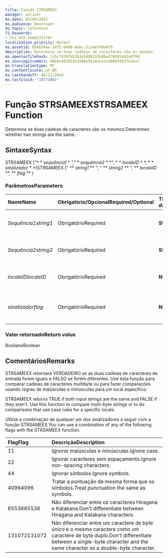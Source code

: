 ```yaml
---
title: Função STRSAMEEX
manager: soliver
ms.date: 03/09/2015
ms.audience: Developer
ms.topic: reference
f1_keywords:
- Vis_DSS.chm82251787
localization_priority: Normal
ms.assetid: 056b54ae-1475-9480-6ebc-5c34ef48e0f8
description: Determina se duas cadeias de caracteres são os mesmos.
ms.openlocfilehash: 129c7429fbb3b3e5d09193b8be570045d43a0f0d
ms.sourcegitcommit: 9d60cd82b5413446e5bc8ace2cd689f683fb41a7
ms.translationtype: MT
ms.contentlocale: pt-BR
ms.lasthandoff: 06/11/2018
ms.locfileid: "19773081"
---
```

# <a name="strsameex-function"></a><span data-ttu-id="29e15-103">Função STRSAMEEX</span><span class="sxs-lookup"><span data-stu-id="29e15-103">STRSAMEEX Function</span></span>

<span data-ttu-id="29e15-104">Determina se duas cadeias de caracteres são os mesmos.</span><span class="sxs-lookup"><span data-stu-id="29e15-104">Determines whether two strings are the same.</span></span>
  
## <a name="syntax"></a><span data-ttu-id="29e15-105">Sintaxe</span><span class="sxs-lookup"><span data-stu-id="29e15-105">Syntax</span></span>

<span data-ttu-id="29e15-106">STRSAMEEX ("* * *sequência1* * *","* * *sequência2* * *", * * *localeID* * *, * * *sinalizador* * *)</span><span class="sxs-lookup"><span data-stu-id="29e15-106">STRSAMEEX (" ** *string1* ** ", " ** *string2* ** ", ** *localeID* **, ** *flag* ** )</span></span> 
  
### <a name="parameters"></a><span data-ttu-id="29e15-107">Parâmetros</span><span class="sxs-lookup"><span data-stu-id="29e15-107">Parameters</span></span>

|<span data-ttu-id="29e15-108">**Name**</span><span class="sxs-lookup"><span data-stu-id="29e15-108">**Name**</span></span>|<span data-ttu-id="29e15-109">**Obrigatório/Opcional**</span><span class="sxs-lookup"><span data-stu-id="29e15-109">**Required/Optional**</span></span>|<span data-ttu-id="29e15-110">**Tipo de dados**</span><span class="sxs-lookup"><span data-stu-id="29e15-110">**Data Type**</span></span>|<span data-ttu-id="29e15-111">**Descrição**</span><span class="sxs-lookup"><span data-stu-id="29e15-111">**Description**</span></span>|
|:-----|:-----|:-----|:-----|
| <span data-ttu-id="29e15-112">_Sequência1_</span><span class="sxs-lookup"><span data-stu-id="29e15-112">_string1_</span></span> <br/> |<span data-ttu-id="29e15-113">Obrigatório</span><span class="sxs-lookup"><span data-stu-id="29e15-113">Required</span></span>  <br/> |<span data-ttu-id="29e15-114">**String**</span><span class="sxs-lookup"><span data-stu-id="29e15-114">**String**</span></span> <br/> |<span data-ttu-id="29e15-115">A primeira cadeia a ser comparada.</span><span class="sxs-lookup"><span data-stu-id="29e15-115">The first string to compare.</span></span>  <br/> |
| <span data-ttu-id="29e15-116">_Sequência2_</span><span class="sxs-lookup"><span data-stu-id="29e15-116">_string2_</span></span> <br/> |<span data-ttu-id="29e15-117">Obrigatório</span><span class="sxs-lookup"><span data-stu-id="29e15-117">Required</span></span>  <br/> |<span data-ttu-id="29e15-118">**String**</span><span class="sxs-lookup"><span data-stu-id="29e15-118">**String**</span></span> <br/> | <span data-ttu-id="29e15-119">A segunda cadeia a ser comparada.</span><span class="sxs-lookup"><span data-stu-id="29e15-119">The second string to compare.</span></span>  <br/> |
| <span data-ttu-id="29e15-120">_localeID_</span><span class="sxs-lookup"><span data-stu-id="29e15-120">_localeID_</span></span> <br/> |<span data-ttu-id="29e15-121">Obrigatório</span><span class="sxs-lookup"><span data-stu-id="29e15-121">Required</span></span>  <br/> |<span data-ttu-id="29e15-122">**Numérico**</span><span class="sxs-lookup"><span data-stu-id="29e15-122">**Numeric**</span></span> <br/> |<span data-ttu-id="29e15-123">O código de identificação de local.</span><span class="sxs-lookup"><span data-stu-id="29e15-123">The locale ID code.</span></span>  <br/> |
| <span data-ttu-id="29e15-124">_sinalizador_</span><span class="sxs-lookup"><span data-stu-id="29e15-124">_flag_</span></span> <br/> |<span data-ttu-id="29e15-125">Obrigatório</span><span class="sxs-lookup"><span data-stu-id="29e15-125">Required</span></span>  <br/> |<span data-ttu-id="29e15-126">**Numérico**</span><span class="sxs-lookup"><span data-stu-id="29e15-126">**Numeric**</span></span> <br/> | <span data-ttu-id="29e15-127">Um bit que especifica o tipo de comparação.</span><span class="sxs-lookup"><span data-stu-id="29e15-127">A bit that specifies the type of comparison.</span></span>  <br/> |
   
### <a name="return-value"></a><span data-ttu-id="29e15-128">Valor retornado</span><span class="sxs-lookup"><span data-stu-id="29e15-128">Return value</span></span>

<span data-ttu-id="29e15-129">Booliano</span><span class="sxs-lookup"><span data-stu-id="29e15-129">Boolean</span></span>
  
## <a name="remarks"></a><span data-ttu-id="29e15-130">Comentários</span><span class="sxs-lookup"><span data-stu-id="29e15-130">Remarks</span></span>

<span data-ttu-id="29e15-p101">STRSAMEEX retornará VERDADEIRO se as duas cadeias de caracteres de entrada forem iguais e FALSO se forem diferentes. Use esta função para comparar cadeias de caracteres multibyte ou para fazer comparações usando regras de maiúsculas e minúsculas para um local específico.
			
</span><span class="sxs-lookup"><span data-stu-id="29e15-p101">STRSAMEEX returns TRUE if both input strings are the same and FALSE if they aren't. Use this function to compare multi-byte strings or to do comparisons that use case rules for a specific locale.</span></span>
  
<span data-ttu-id="29e15-133">Utilize a combinação de qualquer um dos sinalizadores a seguir com a função STRSAMEEX.</span><span class="sxs-lookup"><span data-stu-id="29e15-133">You can use a combination of any of the following flags with the STRSAMEEX function.</span></span>
  
|<span data-ttu-id="29e15-134">**Flag**</span><span class="sxs-lookup"><span data-stu-id="29e15-134">**Flag**</span></span>|<span data-ttu-id="29e15-135">**Descrição**</span><span class="sxs-lookup"><span data-stu-id="29e15-135">**Description**</span></span>|
|:-----|:-----|
|<span data-ttu-id="29e15-136">1</span><span class="sxs-lookup"><span data-stu-id="29e15-136">1</span></span>  <br/> |<span data-ttu-id="29e15-137">Ignorar maiúsculas e minúsculas.</span><span class="sxs-lookup"><span data-stu-id="29e15-137">Ignore case.</span></span>  <br/> |
|<span data-ttu-id="29e15-138">2</span><span class="sxs-lookup"><span data-stu-id="29e15-138">2</span></span>  <br/> |<span data-ttu-id="29e15-139">Ignorar caracteres sem espaçamento.</span><span class="sxs-lookup"><span data-stu-id="29e15-139">Ignore non-spacing characters.</span></span>  <br/> |
|<span data-ttu-id="29e15-140">4</span><span class="sxs-lookup"><span data-stu-id="29e15-140">4</span></span>  <br/> |<span data-ttu-id="29e15-141">Ignorar símbolos.</span><span class="sxs-lookup"><span data-stu-id="29e15-141">Ignore symbols.</span></span>  <br/> |
|<span data-ttu-id="29e15-142">4096</span><span class="sxs-lookup"><span data-stu-id="29e15-142">4096</span></span>  <br/> |<span data-ttu-id="29e15-143">Tratar a pontuação da mesma forma que os símbolos.</span><span class="sxs-lookup"><span data-stu-id="29e15-143">Treat punctuation the same as symbols.</span></span>  <br/> |
|<span data-ttu-id="29e15-144">65536</span><span class="sxs-lookup"><span data-stu-id="29e15-144">65536</span></span>  <br/> |<span data-ttu-id="29e15-145">Não diferenciar entre os caracteres Hiragana e Katakana.</span><span class="sxs-lookup"><span data-stu-id="29e15-145">Don't differentiate between Hiragana and Katakana characters.</span></span>  <br/> |
|<span data-ttu-id="29e15-146">131072</span><span class="sxs-lookup"><span data-stu-id="29e15-146">131072</span></span>  <br/> |<span data-ttu-id="29e15-147">Não diferenciar entre um caractere de byte único e o mesmo caractere como um caractere de byte duplo.</span><span class="sxs-lookup"><span data-stu-id="29e15-147">Don't differentiate between a single-byte character and the same character as a double-byte character.</span></span>  <br/> |
   

